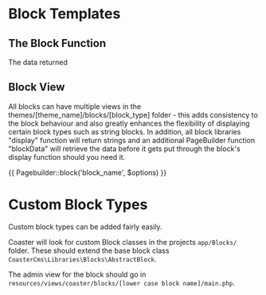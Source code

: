 # Block Templates

## The Block Function

The data returned

## Block View

All blocks can have multiple views in the themes/[theme_name]/blocks/[block_type] folder - this adds consistency to the block behaviour and also greatly enhances the flexibility of displaying certain block types such as string blocks. In addition, all block libraries "display" function will return strings and an additional PageBuilder function "blockData" will retrieve the data before it gets put through the block's display function should you need it.

{{ Pagebuilder::block('block_name', $options) }}

# Custom Block Types 

Custom block types can be added fairly easily.

Coaster will look for custom Block classes in the projects `app/Blocks/` folder. These should extend the base block class `CoasterCms\Libraries\Blocks\AbstractBlock`.

The admin view for the block should go in `resources/views/coaster/blocks/[lower case block name]/main.php`.
